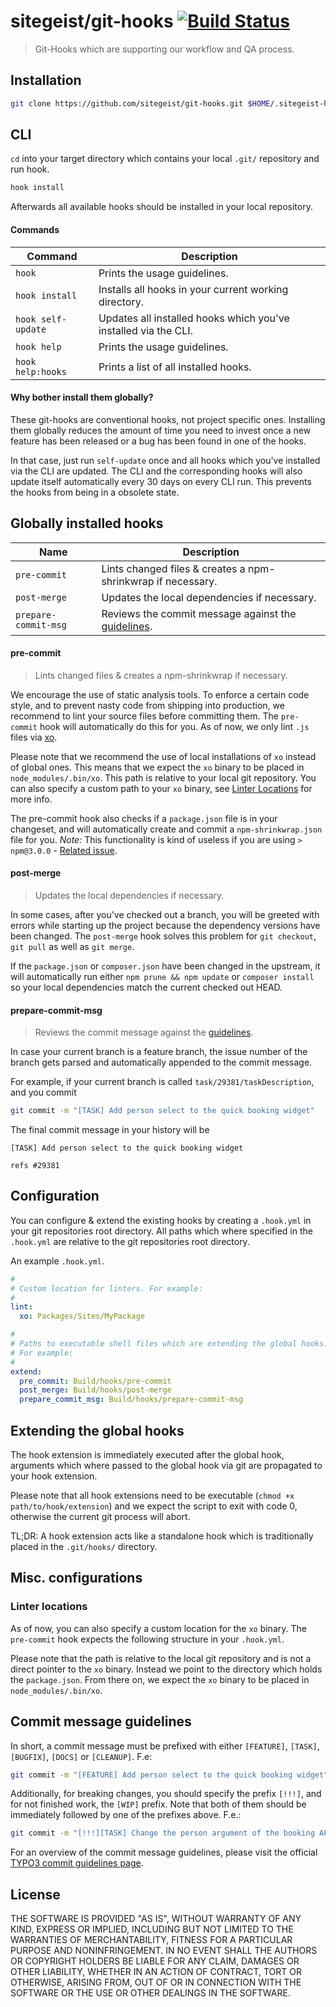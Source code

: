 # sitegeist/git-hooks [![Build Status](https://travis-ci.org/sitegeist/git-hooks.svg)](https://travis-ci.org/sitegeist/git-hooks)

> Git-Hooks which are supporting our workflow and QA process.

## Installation
``` bash
git clone https://github.com/sitegeist/git-hooks.git $HOME/.sitegeist-hooks && cd $HOME/.sitegeist-hooks && ./install && cd
```

## CLI
`cd` into your target directory which contains your local `.git/` repository and run hook.

``` bash
hook install
```
Afterwards all available hooks should be installed in your local repository.

#### Commands
| Command            | Description                                                     |
| ------------------ | --------------------------------------------------------------- |
| `hook`             | Prints the usage guidelines.                                    |
| `hook install`     | Installs all hooks in your current working directory.           |
| `hook self-update` | Updates all installed hooks which you've installed via the CLI. |
| `hook help`        | Prints the usage guidelines.                                    |
| `hook help:hooks`  | Prints a list of all installed hooks.                           |

#### Why bother install them globally?
These git-hooks are conventional hooks, not project specific ones. Installing them globally reduces the amount of time you need to invest once a new feature has been released or a bug has been found in one of the hooks.

In that case, just run `self-update` once and all hooks which you've installed via the CLI are updated. The CLI and the corresponding hooks will also update itself automatically every 30 days on every CLI run. This prevents the hooks from being in a obsolete state.

## Globally installed hooks
| Name                 | Description                                                         |
| -------------------- | ------------------------------------------------------------------- |
| `pre-commit`         | Lints changed files & creates a npm-shrinkwrap if necessary.        |
| `post-merge`         | Updates the local dependencies if necessary.                        |
| `prepare-commit-msg` | Reviews the commit message against the [guidelines](#guidelines).   |

#### pre-commit
> Lints changed files & creates a npm-shrinkwrap if necessary.

We encourage the use of static analysis tools. To enforce a certain code style, and to prevent nasty code from shipping into production, we recommend to lint your source files before committing them.
The `pre-commit` hook will automatically do this for you.
As of now, we only lint `.js` files via [xo](https://github.com/sindresorhus/xo).

Please note that we recommend the use of local installations of `xo` instead of global ones. This means that we expect the `xo` binary to be placed in `node_modules/.bin/xo`. This path is relative to your local git repository. You can also specify a custom path to your `xo` binary, see [Linter Locations](#linterLocations) for more info.

The pre-commit hook also checks if a `package.json` file is in your changeset, and will automatically create and commit a `npm-shrinkwrap.json` file for you. *Note:* This functionality is kind of useless if you are using `> npm@3.0.0` - [Related issue](https://github.com/npm/npm/issues/5083).

#### post-merge
> Updates the local dependencies if necessary.

In some cases, after you've checked out a branch, you will be greeted
with errors while starting up the project because the dependency versions have been changed.
The `post-merge` hook solves this problem for `git checkout`, `git pull` as well as `git merge`.

If the `package.json` or `composer.json` have been changed in the upstream, it will automatically run either
`npm prune && npm update` or `composer install` so your local dependencies match the current checked out HEAD.

#### prepare-commit-msg
> Reviews the commit message against the [guidelines](#guidelines).

In case your current branch is a feature branch, the issue number of the branch gets parsed
and automatically appended to the commit message.

For example, if your current branch is called `task/29381/taskDescription`, and you commit
``` bash
git commit -m "[TASK] Add person select to the quick booking widget"
```

The final commit message in your history will be
```
[TASK] Add person select to the quick booking widget

refs #29381
```

## Configuration
You can configure & extend the existing hooks by creating a `.hook.yml` in your git repositories root directory.
All paths which where specified in the `.hook.yml` are relative to the git repositories root directory.

An example `.hook.yml`.
```yaml
#
# Custom location for linters. For example:
#
lint:
  xo: Packages/Sites/MyPackage

#
# Paths to executable shell files which are extending the global hooks.
# For example:
#
extend:
  pre_commit: Build/hooks/pre-commit
  post_merge: Build/hooks/post-merge
  prepare_commit_msg: Build/hooks/prepare-commit-msg
```

## Extending the global hooks
The hook extension is immediately executed after the global hook,
arguments which where passed to the global hook via git are propagated to your hook extension.

Please note that all hook extensions need to be executable (`chmod +x path/to/hook/extension`) and
we expect the script to exit with code 0, otherwise the current git process will abort.

TL;DR: A hook extension acts like a standalone hook which is traditionally placed in the `.git/hooks/` directory.

## Misc. configurations
### <a name="linterLocations"></a> Linter locations
As of now, you can also specify a custom location for the `xo` binary.
The `pre-commit` hook expects the following structure in your `.hook.yml`.

Please note that the path is relative to the local git repository and is not a direct pointer to the `xo` binary.
Instead we point to the directory which holds the `package.json`.
From there on, we expect the `xo` binary to be placed in `node_modules/.bin/xo`.

## <a name="guidelines"></a> Commit message guidelines
In short, a commit message must be prefixed with either `[FEATURE]`, `[TASK]`, `[BUGFIX]`, `[DOCS]` or `[CLEANUP]`. F.e:
``` bash
git commit -m "[FEATURE] Add person select to the quick booking widget"
```

Additionally, for breaking changes, you should specify the prefix `[!!!]`, and for not finished work, the `[WIP]` prefix.
Note that both of them should be immediately followed by one of the prefixes above. F.e.:
``` bash
git commit -m "[!!!][TASK] Change the person argument of the booking API for consistency"
```

For an overview of the commit message guidelines, please visit the official [TYPO3 commit guidelines page](https://wiki.typo3.org/CommitMessage_Format_(Git)#Commit_Message_rules_for_TYPO3_CMS).

## License
THE SOFTWARE IS PROVIDED "AS IS", WITHOUT WARRANTY OF ANY KIND, EXPRESS OR
IMPLIED, INCLUDING BUT NOT LIMITED TO THE WARRANTIES OF MERCHANTABILITY,
FITNESS FOR A PARTICULAR PURPOSE AND NONINFRINGEMENT. IN NO EVENT SHALL THE
AUTHORS OR COPYRIGHT HOLDERS BE LIABLE FOR ANY CLAIM, DAMAGES OR OTHER
LIABILITY, WHETHER IN AN ACTION OF CONTRACT, TORT OR OTHERWISE, ARISING FROM,
OUT OF OR IN CONNECTION WITH THE SOFTWARE OR THE USE OR OTHER DEALINGS IN
THE SOFTWARE.
